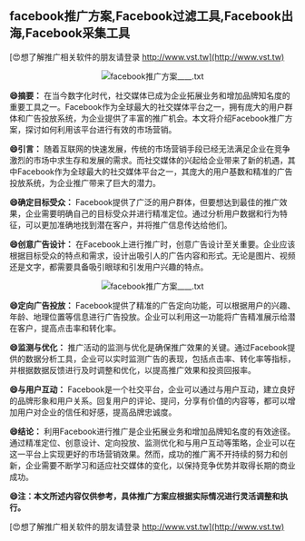 ## **facebook推广方案,Facebook过滤工具,Facebook出海,Facebook采集工具**

[😍想了解推广相关软件的朋友请登录 http://www.vst.tw](http://www.vst.tw)

 <center><img src="https://vst.tw/MP4/tuiguang/png/2.png" alt="facebook推广方案____.txt"></center>

**😄摘要：**
在当今数字化时代，社交媒体已成为企业拓展业务和增加品牌知名度的重要工具之一。Facebook作为全球最大的社交媒体平台之一，拥有庞大的用户群体和广告投放系统，为企业提供了丰富的推广机会。本文将介绍Facebook推广方案，探讨如何利用该平台进行有效的市场营销。

**😄引言：**
随着互联网的快速发展，传统的市场营销手段已经无法满足企业在竞争激烈的市场中求生存和发展的需求。而社交媒体的兴起给企业带来了新的机遇，其中Facebook作为全球最大的社交媒体平台之一，其庞大的用户基数和精准的广告投放系统，为企业推广带来了巨大的潜力。

**😄确定目标受众：**
Facebook提供了广泛的用户群体，但要想达到最佳的推广效果，企业需要明确自己的目标受众并进行精准定位。通过分析用户数据和行为特征，可以更加准确地找到潜在客户，并将推广信息传达给他们。

**😄创意广告设计：**
在Facebook上进行推广时，创意广告设计至关重要。企业应该根据目标受众的特点和需求，设计出吸引人的广告内容和形式。无论是图片、视频还是文字，都需要具备吸引眼球和引发用户兴趣的特点。

 <center><img src="https://vst.tw/MP4/tuiguang/png/5.png" alt="facebook推广方案____.txt"></center>

**😄定向广告投放：**
Facebook提供了精准的广告定向功能，可以根据用户的兴趣、年龄、地理位置等信息进行广告投放。企业可以利用这一功能将广告精准展示给潜在客户，提高点击率和转化率。

**😄监测与优化：**
推广活动的监测与优化是确保推广效果的关键。通过Facebook提供的数据分析工具，企业可以实时监测广告的表现，包括点击率、转化率等指标，并根据数据反馈进行及时调整和优化，以提高推广效果和投资回报率。

**😄与用户互动：**
Facebook是一个社交平台，企业可以通过与用户互动，建立良好的品牌形象和用户关系。回复用户的评论、提问，分享有价值的内容等，都可以增加用户对企业的信任和好感，提高品牌忠诚度。

**😄结论：**
利用Facebook进行推广是企业拓展业务和增加品牌知名度的有效途径。通过精准定位、创意设计、定向投放、监测优化和与用户互动等策略，企业可以在这一平台上实现更好的市场营销效果。然而，成功的推广离不开持续的努力和创新，企业需要不断学习和适应社交媒体的变化，以保持竞争优势并取得长期的商业成功。

**😄注：本文所述内容仅供参考，具体推广方案应根据实际情况进行灵活调整和执行。**

[😍想了解推广相关软件的朋友请登录 http://www.vst.tw](http://www.vst.tw)



